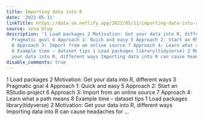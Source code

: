 ```yaml
---
title: Importing data into R
date: '2022-05-11'
linkTitle: https://data-se.netlify.app/2022/05/11/importing-data-into-r/
source: sesa blog
description: '1 Load packages 2 Motivation: Get your data into R, different ways 3
  Pragmatic goal 4 Approach 1: Quick and easy 5 Approach 2: Start an RStudio project
  6 Approach 3: Import from an online source 7 Approach 4: Learn what a path means
  8 Example time – dataset tips 1 Load packages library(tidyverse) 2 Motivation: Get
  your data into R, different ways Importing data into R can cause headaches for ...'
disable_comments: true
---
```

1 Load packages 2 Motivation: Get your data into R, different ways 3 Pragmatic goal 4 Approach 1: Quick and easy 5 Approach 2: Start an RStudio project 6 Approach 3: Import from an online source 7 Approach 4: Learn what a path means 8 Example time – dataset tips 1 Load packages library(tidyverse) 2 Motivation: Get your data into R, different ways Importing data into R can cause headaches for ...